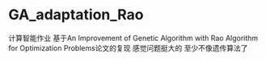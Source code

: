 # GA_adaptation_Rao
计算智能作业
基于An Improvement of Genetic Algorithm with Rao Algorithm for Optimization Problems论文的复现
感觉问题挺大的
至少不像遗传算法了

